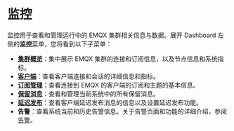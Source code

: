 # 监控

监控用于查看和管理运行中的 EMQX 集群相关信息与数据。展开 Dashboard 左侧的**监控**菜单，您将看到以下子菜单：

- **[集群概览](./dashboard.md)**：集中展示 EMQX 集群的连接和订阅信息，以及节点信息和系统指标。
- **[客户端](./connections/connections.md)**：查看客户端连接和会话的详细信息和指标。
- **[订阅管理](./subscriptions/overview.md)**：查看连接到 EMQX 的客户端的订阅和主题的基本信息。
- **[保留消息](./retained.md)**：查看和管理当前系统中的所有保留消息。
- **[延迟发布](./delay-pub.md)**：查看客户端延迟发布消息的信息以及设置延迟发布功能。
- **告警**：查看系统当前和历史告警信息。关于告警页面和功能的详细介绍，参阅[告警](../observability/alarms.md)。